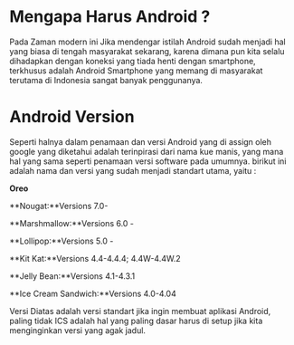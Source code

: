# Mengapa Harus Android ?

Pada Zaman modern ini Jika mendengar istilah Android sudah menjadi hal yang biasa di tengah masyarakat sekarang, karena dimana pun kita selalu dihadapkan dengan koneksi yang tiada henti dengan smartphone, terkhusus adalah Android Smartphone yang memang di masyarakat terutama di Indonesia sangat banyak penggunanya.

# Android Version

Seperti halnya dalam penamaan dan versi Android yang di assign oleh google yang diketahui adalah terinpirasi dari nama kue manis, yang mana hal yang sama seperti penamaan versi software pada umumnya. birikut ini adalah nama dan versi yang sudah menjadi standart utama, yaitu : 

**Oreo**

**Nougat:**Versions 7.0-

**Marshmallow:**Versions 6.0 -

**Lollipop:**Versions 5.0 -

**Kit Kat:**Versions 4.4-4.4.4; 4.4W-4.4W.2

**Jelly Bean:**Versions 4.1-4.3.1

**Ice Cream Sandwich:**Versions 4.0-4.04

Versi Diatas adalah versi standart jika  ingin membuat aplikasi Android, paling tidak ICS adalah hal yang paling dasar harus di setup jika kita menginginkan versi yang agak jadul.

